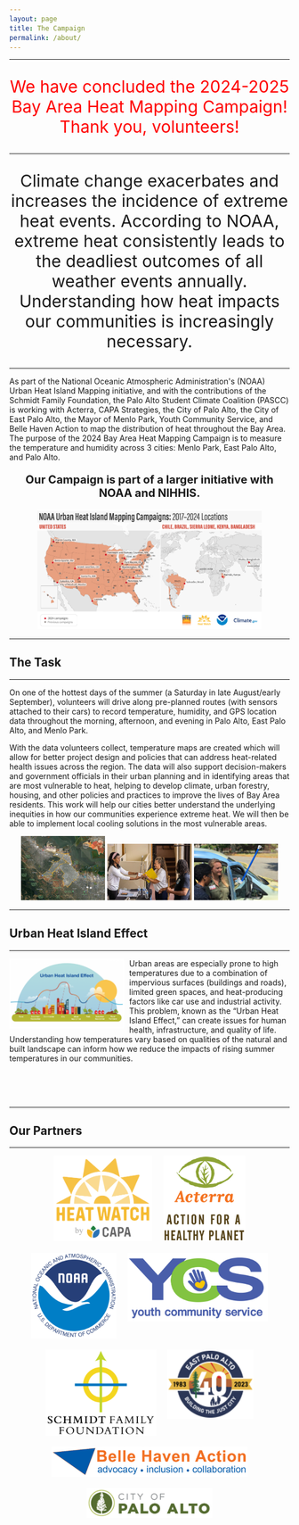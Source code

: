 ```yaml
---
layout: page
title: The Campaign
permalink: /about/
---
```




---

<p align="center" style="color:red; font-size:30px;">
  We have concluded the 2024-2025 Bay Area Heat Mapping Campaign! Thank you, volunteers!
</p>

---

<p align="center" style="font-size:30px;">
  Climate change exacerbates and increases the incidence of extreme heat events. According to NOAA, extreme heat consistently leads to the deadliest outcomes of all weather events annually. Understanding how heat impacts our communities is increasingly necessary.
</p>

---

As part of the National Oceanic Atmospheric Administration's (NOAA) Urban Heat Island Mapping initiative, and with the contributions of the Schmidt Family Foundation, the Palo Alto Student Climate Coalition (PASCC) is working with Acterra, CAPA Strategies, the City of Palo Alto, the City of East Palo Alto, the Mayor of Menlo Park, Youth Community Service, and Belle Haven Action to map the distribution of heat throughout the Bay Area. The purpose of the 2024 Bay Area Heat Mapping Campaign is to measure the temperature and humidity across 3 cities: Menlo Park, East Palo Alto, and Palo Alto.

<p align="center" style="font-weight:700; font-size:20px;">
  Our Campaign is part of a larger initiative with NOAA and NIHHIS.
</p>

<p align="center">
  <img src="https://raw.githubusercontent.com/kmualim/bayareaheatmapping2024/master/images/urban_heat_campaign.png" alt="Urban Heat Campaign" style="width:80%; height:auto;">
</p>

---

## The Task

---

On one of the hottest days of the summer (a Saturday in late August/early September), volunteers will drive along pre-planned routes (with sensors attached to their cars) to record temperature, humidity, and GPS location data throughout the morning, afternoon, and evening in Palo Alto, East Palo Alto, and Menlo Park.

With the data volunteers collect, temperature maps are created which will allow for better project design and policies that can address heat-related health issues across the region. The data will also support decision-makers and government officials in their urban planning and in identifying areas that are most vulnerable to heat, helping to develop climate, urban forestry, housing, and other policies and practices to improve the lives of Bay Area residents. This work will help our cities better understand the underlying inequities in how our communities experience extreme heat. We will then be able to implement local cooling solutions in the most vulnerable areas.

<p align="center">
  <img src="https://raw.githubusercontent.com/kmualim/bayareaheatmapping2024/master/images/mapped_regions.png" alt="Mapped Regions" style="width:30%; height:auto;">
  <img src="https://raw.githubusercontent.com/kmualim/bayareaheatmapping2024/master/images/progressive_church.jpeg" alt="Progressive Church" style="width:30%; height:auto;">
  <img src="https://raw.githubusercontent.com/kmualim/bayareaheatmapping2024/master/images/sensor-image.jpeg" alt="Sensor Image" style="width:30%; height:auto;">
</p>

---

## Urban Heat Island Effect

---

<img src="https://raw.githubusercontent.com/kmualim/bayareaheatmapping2024/master/images/uhi-effect.png" alt="Urban Heat Island Effect" align="left" style="width:40%; margin-right:10px; border: 2px solid white;">

Urban areas are especially prone to high temperatures due to a combination of impervious surfaces (buildings and roads), limited green spaces, and heat-producing factors like car use and industrial activity. This problem, known as the “Urban Heat Island Effect,” can create issues for human health, infrastructure, and quality of life. Understanding how temperatures vary based on qualities of the natural and built landscape can inform how we reduce the impacts of rising summer temperatures in our communities.

<br>
<br>
<br>

---

## Our Partners

---

<div style="display: flex; flex-wrap: wrap; justify-content: center; gap: 20px;">
  <img src="https://raw.githubusercontent.com/kmualim/bayareaheatmapping2024/master/images/heatwatch.png" alt="HeatWatch" style="height:150px; width:auto; border: 2px solid white;">
  <img src="https://raw.githubusercontent.com/kmualim/bayareaheatmapping2024/master/images/Acterra.png" alt="Acterra" style="height:150px; width:auto; border: 2px solid white;">
  <img src="https://raw.githubusercontent.com/kmualim/bayareaheatmapping2024/master/images/NOAA.png" alt="NOAA" style="height:150px; width:auto; border: 2px solid white;">
  <img src="https://raw.githubusercontent.com/kmualim/bayareaheatmapping2024/master/images/YCS.webp" alt="YCS" style="height:120px; width:auto; border: 2px solid white;">
  <img src="https://raw.githubusercontent.com/kmualim/bayareaheatmapping2024/master/images/schmidtlogo.png" alt="Schmidt Family Foundation" style="height:150px; width:auto; border: 2px solid white;">
  <img src="https://raw.githubusercontent.com/kmualim/bayareaheatmapping2024/master/images/east_pa.png" alt="East Palo Alto" style="height:120px; width:auto; border: 2px solid white;">
  <img src="https://raw.githubusercontent.com/kmualim/bayareaheatmapping2024/master/images/belle_haven.webp" alt="Belle Haven" style="height:50px; width:auto; border: 2px solid white;">
  <img src="https://raw.githubusercontent.com/kmualim/bayareaheatmapping2024/master/images/palo_alto.png" alt="Palo Alto" style="height:50px; width:auto; border: 2px solid white;">
</div>
